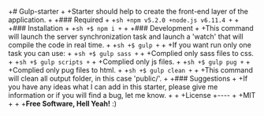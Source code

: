 +# Gulp-starter
+
+Starter should help to create the front-end layer of the application.
+
+### Required
+
+```sh
+npm v5.2.0
+node.js v6.11.4
+```
+
+### Installation
+
+```sh
+$ npm i
+```
+
+### Development
+
+This command will launch the server synchronization task and launch a 'watch' that will compile the code in real time.
+
+```sh
+$ gulp
+```
+
+If you want run only one task you can use:
+
+```sh
+$ gulp sass
+```
+
+Complied only sass files to css.
+
+```sh
+$ gulp scripts
+```
+
+Complied only js files.
+
+```sh
+$ gulp pug
+```
+
+Complied only pug files to html.
+
+```sh
+$ gulp clean
+```
+
+This command will clean all output folder, in this case 'public/'.
+
+### Suggestions
+
+If you have any ideas what I can add in this starter, please give me information or if you will find a bug, let me know.
+
+
+License
+----
+
+MIT
+
+
+**Free Software, Hell Yeah!** :)
